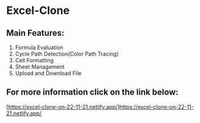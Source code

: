# Excel-Clone

## Main Features: 
1. Formula Evaluation
2. Cycle Path Detection(Color Path Tracing)
3. Cell Formatting
4. Sheet Management
5. Upload and Download File


## For more information click on the link below:

[https://excel-clone-on-22-11-21.netlify.app/]https://excel-clone-on-22-11-21.netlify.app/
